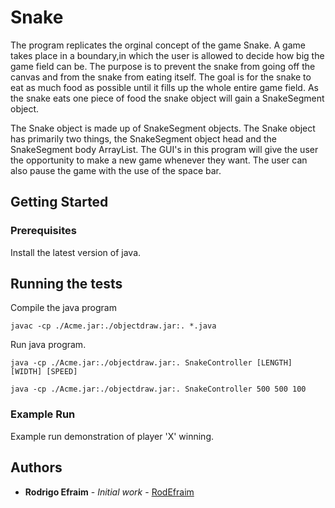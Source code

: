 # Snake
The program replicates the orginal concept of the game Snake. A game takes place in a boundary,in which the user is allowed to decide how big the game field can be. The purpose is to prevent the snake from going off the canvas and from the snake from eating itself. The goal is for the snake to eat as much food as possible until it fills up the whole entire game field. As the snake eats one piece of food the snake object will gain a SnakeSegment object. 

The Snake object is made up of SnakeSegment objects. The Snake object has primarily two things, the SnakeSegment object head and the SnakeSegment body ArrayList. The GUI's in this program will give the user the opportunity to make a new game whenever they want. The user can also pause the game with the use of the space bar. 

## Getting Started

### Prerequisites

Install the latest version of java.

## Running the tests

Compile the java program

```
javac -cp ./Acme.jar:./objectdraw.jar:. *.java
```

Run java program. 

```
java -cp ./Acme.jar:./objectdraw.jar:. SnakeController [LENGTH] [WIDTH] [SPEED]

java -cp ./Acme.jar:./objectdraw.jar:. SnakeController 500 500 100
```

### Example Run

Example run demonstration of player 'X' winning.


## Authors

* **Rodrigo Efraim** - *Initial work* - [RodEfraim](https://github.com/RodEfraim)
